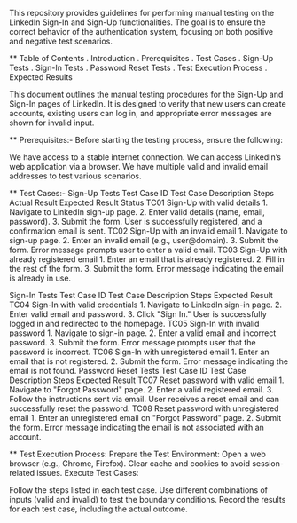 This repository provides guidelines for performing manual testing on the LinkedIn Sign-In and Sign-Up functionalities. The goal is to ensure the correct behavior of the authentication system, focusing on both positive and negative test scenarios.

** Table of Contents
. Introduction
. Prerequisites
. Test Cases
  . Sign-Up Tests
  . Sign-In Tests
  . Password Reset Tests
. Test Execution Process
. Expected Results

This document outlines the manual testing procedures for the Sign-Up and Sign-In pages of LinkedIn. It is designed to verify that new users can create accounts, existing users can log in, and appropriate error messages are shown for invalid input.

** Prerequisites:-
Before starting the testing process, ensure the following:

We have access to a stable internet connection.
We  can access LinkedIn’s web application via a browser.
We have multiple valid and invalid email addresses to test various scenarios.

** Test Cases:- 
Sign-Up Tests
Test Case ID	Test Case Description	Steps	Actual Result Expected Result Status
TC01	Sign-Up with valid details	1. Navigate to LinkedIn sign-up page. 2. Enter valid details (name, email, password). 3. Submit the form.	User is successfully registered, and a confirmation email is sent.
TC02	Sign-Up with an invalid email	1. Navigate to sign-up page. 2. Enter an invalid email (e.g., user@domain). 3. Submit the form.	Error message prompts user to enter a valid email.
TC03	Sign-Up with already registered email	1. Enter an email that is already registered. 2. Fill in the rest of the form. 3. Submit the form.	Error message indicating the email is already in use.

Sign-In Tests
Test Case ID	Test Case Description	Steps	Expected Result
TC04	Sign-In with valid credentials	1. Navigate to LinkedIn sign-in page. 2. Enter valid email and password. 3. Click "Sign In."	User is successfully logged in and redirected to the homepage.
TC05	Sign-In with invalid password	1. Navigate to sign-in page. 2. Enter a valid email and incorrect password. 3. Submit the form.	Error message prompts user that the password is incorrect.
TC06	Sign-In with unregistered email	1. Enter an email that is not registered. 2. Submit the form.	Error message indicating the email is not found. Password Reset Tests Test Case ID	Test Case Description	Steps	Expected Result
TC07	Reset password with valid email	1. Navigate to "Forgot Password" page. 2. Enter a valid registered email. 3. Follow the instructions sent via email.	User receives a reset email and can successfully reset the password.
TC08	Reset password with unregistered email	1. Enter an unregistered email on "Forgot Password" page. 2. Submit the form.	Error message indicating the email is not associated with an account.

** Test Execution Process: 
Prepare the Test Environment:
Open a web browser (e.g., Chrome, Firefox).
Clear cache and cookies to avoid session-related issues.
Execute Test Cases:

Follow the steps listed in each test case.
Use different combinations of inputs (valid and invalid) to test the boundary conditions.
Record the results for each test case, including the actual outcome.
